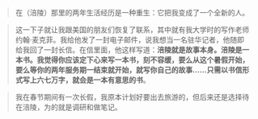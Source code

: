> 在（涪陵）那里的两年生活经历是一种重生：它把我变成了一个全新的人。

> 这一下子就让我跟美国的朋友们恢复了联系，其中就有我大学时的写作老师约翰·麦克菲。我给他发了一封电子邮件，说我想当一名驻华记者，他随即给我回了一封长信。在信里面，他这样写道：**涪陵就是故事本身。涪陵是一本书。我觉得你应该定下心来写一本书，刻不容缓，要么从这个暑假开始，要么等你的两年服务期一结束就开始，就写你自己的故事……只需以书信形式写上六七万字，就会是一本有意思的书**。

> 我在春节期间有一次长假，我原本计划好要出去旅游的，但后来还是选择待在涪陵，为的就是调研和做笔记。

